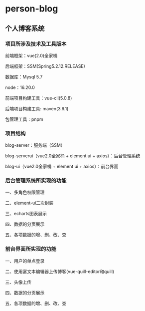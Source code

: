 # person-blog
## 个人博客系统

### 项目所涉及技术及工具版本

前端框架：vue(2.0)全家桶

后端框架：SSM(Spring5.2.12.RELEASE)

数据库：Mysql 5.7

node：16.20.0

前端项目构建工具：vue-cli(5.0.8)

后端项目构建工具: maven(3.6.1)

包管理工具：pnpm

### 项目结构

blog-server：服务端（SSM）

blog-serverui（vue2.0全家桶 + element ui + axios）：后台管理系统

blog-ui（vue2.0全家桶 + element ui + axios）：前台界面

### 后台管理系统所实现的功能
一、多角色权限管理

二、element-ui二次封装

三、echarts图表展示

四、数据的分页展示

五、各项数据的增、删、改、查

### 前台界面所实现的功能
一、用户的单点登录

二、使用富文本编辑器上传博客(vue-quill-editor和quill)

三、头像上传

四、数据的分页展示

五、各项数据的增、删、改、查


